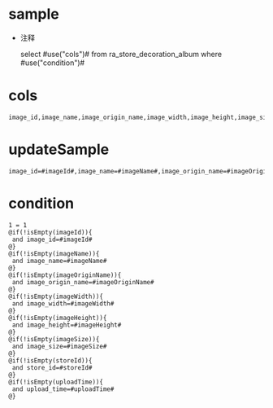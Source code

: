 sample
===
* 注释

	select #use("cols")# from ra_store_decoration_album  where  #use("condition")#

cols
===
	image_id,image_name,image_origin_name,image_width,image_height,image_size,store_id,upload_time

updateSample
===
	
	image_id=#imageId#,image_name=#imageName#,image_origin_name=#imageOriginName#,image_width=#imageWidth#,image_height=#imageHeight#,image_size=#imageSize#,store_id=#storeId#,upload_time=#uploadTime#

condition
===

	1 = 1  
	@if(!isEmpty(imageId)){
	 and image_id=#imageId#
	@}
	@if(!isEmpty(imageName)){
	 and image_name=#imageName#
	@}
	@if(!isEmpty(imageOriginName)){
	 and image_origin_name=#imageOriginName#
	@}
	@if(!isEmpty(imageWidth)){
	 and image_width=#imageWidth#
	@}
	@if(!isEmpty(imageHeight)){
	 and image_height=#imageHeight#
	@}
	@if(!isEmpty(imageSize)){
	 and image_size=#imageSize#
	@}
	@if(!isEmpty(storeId)){
	 and store_id=#storeId#
	@}
	@if(!isEmpty(uploadTime)){
	 and upload_time=#uploadTime#
	@}
	
	